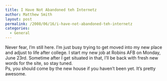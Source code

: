 ```yaml
---
title: I Have Not Abandoned teh Internetz
author: Matthew Smith
layout: post
permalink: /2008/06/16/i-have-not-abandoned-teh-internetz
categories:
  - General
---
```

Never fear, I&#8217;m still here. I&#8217;m just busy trying to get moved into my new place and adjust to life after college. I start my new job at Robins AFB on Monday, June 23rd. Sometime after I get situated in that, I&#8217;ll be back with fresh new words for the site, so stay tuned.  
Ps, you should come by the new house if you haven&#8217;t been yet. It&#8217;s pretty awesome.